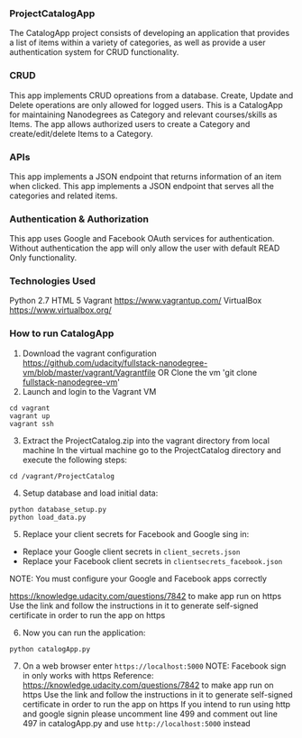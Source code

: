 ### ProjectCatalogApp
The CatalogApp project consists of developing an application that provides a list of items within a variety of categories, 
as well as provide a user authentication system for CRUD functionality.
### CRUD
This app implements CRUD opreations from a database. Create, Update and Delete operations are only allowed for logged users.
This is a CatalogApp for maintaining Nanodegrees as Category and relevant courses/skills as Items.
The app allows authorized users to create a Category and create/edit/delete Items to a Category.

### APIs
This app implements a JSON endpoint that returns information of an item when clicked.
This app implements a JSON endpoint that serves all the categories and related items.

### Authentication & Authorization
This app uses Google and Facebook OAuth services for authentication.
Without authentication the app will only allow the user with default READ Only functionality. 

### Technologies Used
Python 2.7
HTML 5
Vagrant https://www.vagrantup.com/
VirtualBox https://www.virtualbox.org/

### How to run CatalogApp

1. Download the vagrant configuration https://github.com/udacity/fullstack-nanodegree-vm/blob/master/vagrant/Vagrantfile 
	OR 
	Clone the vm 'git clone [fullstack-nanodegree-vm](https://github.com/udacity/fullstack-nanodegree-vm)'
2. 	Launch and login to the Vagrant VM

  ```
  cd vagrant
  vagrant up
  vagrant ssh
  ```
3.  Extract the ProjectCatalog.zip into the vagrant directory from local machine
 In the virtual machine go to the ProjectCatalog directory and execute the following steps:

  ```
  cd /vagrant/ProjectCatalog
  ```

4. Setup database and load initial data:

  ```
  python database_setup.py
  python load_data.py
  ```

5. Replace your client secrets for Facebook and Google sing in:

  * Replace your Google client secrets in `client_secrets.json`
  * Replace your Facebook client secrets in `clientsecrets_facebook.json`

  NOTE: You must configure your Google and Facebook apps correctly
  
  https://knowledge.udacity.com/questions/7842 to make app run on https
  Use the link and follow the instructions in it to generate self-signed certificate in order to run the app on https

6. Now you can run the application:

  ```
  python catalogApp.py
  ```

7. On a web browser enter `https://localhost:5000`
  NOTE: Facebook sign in only works with https
  Reference: https://knowledge.udacity.com/questions/7842 to make app run on https
  Use the link and follow the instructions in it to generate self-signed certificate in order to run the app on https
  If you intend to run using http and google signin please uncomment line 499 and comment out line 497 in catalogApp.py and use `http://localhost:5000` instead